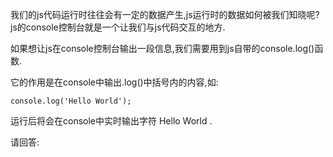 我们的js代码运行时往往会有一定的数据产生,js运行时的数据如何被我们知晓呢?js的console控制台就是一个让我们与js代码交互的地方.

如果想让js在console控制台输出一段信息,我们需要用到js自带的console.log()函数.

它的作用是在console中输出.log()中括号内的内容,如:

    console.log('Hello World');

运行后将会在console中实时输出字符 Hello World .

请回答:
